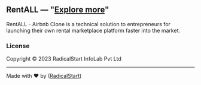 ## RentALL — "[Explore more](https://www.rentallscript.com/airbnb-clone/)"

RentALL - Airbnb Clone is a technical solution to entrepreneurs for launching their own rental marketplace platform faster into the market.

### License

Copyright © 2023 RadicalStart InfoLab Pvt Ltd

---
Made with ♥ by ([RadicalStart](https://www.radicalstart.com))
